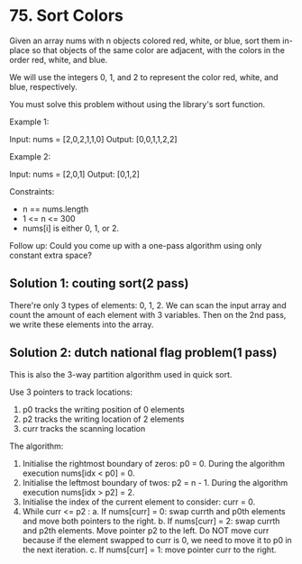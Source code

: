 # 75. Sort Colors
Given an array nums with n objects colored red, white, or blue, sort them in-place so that objects of the same color are adjacent, with the colors in the order red, white, and blue.

We will use the integers 0, 1, and 2 to represent the color red, white, and blue, respectively.

You must solve this problem without using the library's sort function.

Example 1:

Input: nums = [2,0,2,1,1,0]
Output: [0,0,1,1,2,2]

Example 2:

Input: nums = [2,0,1]
Output: [0,1,2]

Constraints:

* n == nums.length
* 1 <= n <= 300
* nums[i] is either 0, 1, or 2.

Follow up: Could you come up with a one-pass algorithm using only constant extra space?

## Solution 1: couting sort(2 pass)
There're only 3 types of elements: 0, 1, 2. We can scan the input array and count the amount of each element with 3 variables. Then on the 2nd pass, we write these elements into the array.

## Solution 2: dutch national flag problem(1 pass)
This is also the 3-way partition algorithm used in quick sort.

Use 3 pointers to track locations:

1. p0 tracks the writing position of 0 elements
2. p2 tracks the writing location of 2 elements
3. curr tracks the scanning location

The algorithm:

1. Initialise the rightmost boundary of zeros: p0 = 0. During the algorithm execution nums[idx < p0] = 0.
2. Initialise the leftmost boundary of twos: p2 = n - 1. During the algorithm execution nums[idx > p2] = 2.
3. Initialise the index of the current element to consider: curr = 0.
4. While curr <= p2 :
    a. If nums[curr] = 0: swap currth and p0th elements and move both pointers to the right.
    b. If nums[curr] = 2: swap currth and p2th elements. Move pointer p2 to the left. Do NOT move curr because if the element swapped to curr is 0, we need to move it to p0 in the next iteration.
    c. If nums[curr] = 1: move pointer curr to the right.
